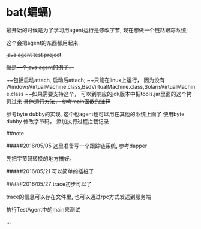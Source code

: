 # bat(蝙蝠)

最开始的时候是为了学习用agent运行是修改字节, 现在想做一个链路跟踪系统;

这个会把agent的东西都用起来.


~~java agent test project~~

~~就是一个java agent的例子，~~

~~包括启动attach, 启动后attach;
~~只能在linux上运行， 因为没有WindowsVirtualMachine.class,BsdVirtualMachine.class,SolarisVirtualMachine.class
~~如果需要支持这个， 可以到响应的jdk版本中把tools.jar里面的这个拷贝过来
~~具体运行方法， 参考main函数的注释~~


参考byte dubby的实现, 这个也agent也可以用在其他的系统上面了
使用byte dubby 修改字节码， 添加执行过程拦截记录

##note

#####2016/05/05
这里准备写一个跟踪链系统, 参考dapper

先把字节码转换的地方搞好。

#####2016/05/21
可以简单的插桩了

#####2016/05/27
trace初步可以了

trace的信息可以存在文件里, 也可以通过rpc方式发送到服务端


执行TestAgent中的main来测试

...